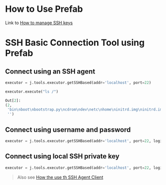 # How to Use Prefab

Link to [How to manage SSH keys](how_to_manage_SSH_keys.md)


# SSH Basic Connection Tool using Prefab

## Connect using an SSH agent

```python
executor = j.tools.executor.getSSHBased(addr='localhost', port=22)

executor.execute("ls /")

Out[2]: 
(2,
 'bin\nboot\nbootstrap.py\ncdrom\ndev\netc\nhome\ninitrd.img\ninitrd.img.old\nlib\nlib64\nlost+found\nmedia\nmnt\nopt\nproc\nroot\nrun\nsbin\nsrv\nsys\ntmp\nusr\nvar\nvmlinuz\nvmlinuz.old\n\n',
 '')
```

## Connect using username and password

```python
executor = j.tools.executor.getSSHBased(addr='localhost', port=22, login="root", passwd="1234")
```

## Connect using local SSH private key

```python
executor = j.tools.executor.getSSHBased(addr='localhost', port=22, login="root", passwd="1234", pushkey="ovh_install")
```


> Also see [How the use th SSH Agent Client]()